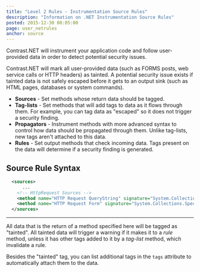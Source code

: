 ```yaml
---
title: "Level 2 Rules - Instrumentation Source Rules"
description: "Information on .NET Instrumentation Source Rules"
posted: 2015-12-30 00:05:00
page: user_netrules
anchor: source
---
```


Contrast.NET will instrument your application code and follow user-provided data in order to detect potential security issues.  

Contrast.NET will mark all user-provided data (such as FORMS posts, web service calls or HTTP headers) as tainted.  A potential security issue exists if tainted data is not safely escaped before it gets to an output sink (such as HTML pages, databases or system commands).  

* **Sources** - Set methods whose return data should be tagged.
* **Tag-lists** - Set methods that will add tags to data as it flows through them.  For example, you can tag data as "escaped" so it does not trigger a security finding.
* **Propagators** - Instrument methods with more advanced syntax to control how data should be propagated through them.  Unlike tag-lists, new tags aren't attached to this data.
* **Rules** - Set output methods that check incoming data.  Tags present on the data will determine if a security finding is generated.


## Source Rule Syntax
```xml
  <sources>
      ...
    <!-- HttpRequest Sources -->
    <method name="HTTP Request QueryString" signature="System.Collections.Specialized.NameValueCollection System.Web.HttpRequest.get_QueryString()" tags="cross-site" />
    <method name="HTTP Request Form" signature="System.Collections.Specialized.NameValueCollection System.Web.HttpRequest.get_Form()" tags="cross-site" />
  </sources>  
```

---

All data that is the return of a method specified here will be tagged as "tainted".  All tainted data will trigger a warning if it makes it to a *rule* method, unless it has other tags added to it by a *tag-list* method, which invalidate a rule.

Besides the "tainted" tag, you can list additional tags in the ```tags``` attribute to automatically attach them to the data.
